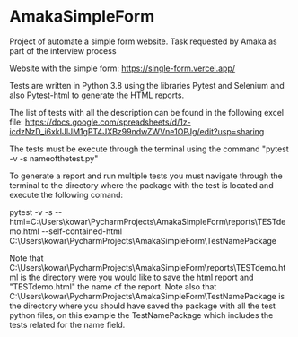 # AmakaSimpleForm
Project of automate a simple form website. Task requested by Amaka as part of the interview process

Website with the simple form: https://single-form.vercel.app/


Tests are written in Python 3.8 using the libraries Pytest and Selenium and also Pytest-html to generate the HTML reports.

The list of tests with all the description can be found in the following excel file: https://docs.google.com/spreadsheets/d/1z-icdzNzD_i6xkIJlJM1gPT4JXBz99ndwZWVne1OPJg/edit?usp=sharing


The tests must be execute through the terminal using the command "pytest -v -s nameofthetest.py"

To generate a report and run multiple tests you must navigate through the terminal to the directory where the package with the test is located and execute the following comand:

pytest -v -s --html=C:\Users\kowar\PycharmProjects\AmakaSimpleForm\reports\TESTdemo.html --self-contained-html C:\Users\kowar\PycharmProjects\AmakaSimpleForm\TestNamePackage

Note that C:\Users\kowar\PycharmProjects\AmakaSimpleForm\reports\TESTdemo.html is the directory were you would like to save the html report and "TESTdemo.html" the name of the report.
Note also that C:\Users\kowar\PycharmProjects\AmakaSimpleForm\TestNamePackage is the directory where you should have saved the package with all the test python files, on this example the TestNamePackage which includes the tests related for the name field.
